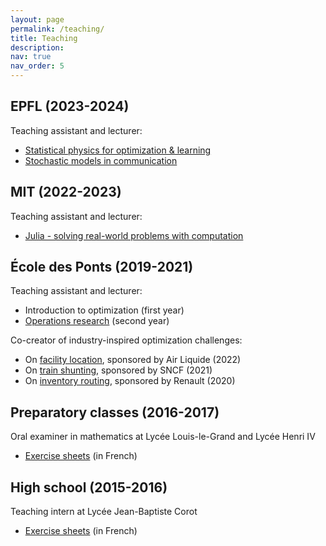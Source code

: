 ```yaml
---
layout: page
permalink: /teaching/
title: Teaching
description: 
nav: true
nav_order: 5
---
```


## EPFL (2023-2024)

Teaching assistant and lecturer:

- [Statistical physics for optimization & learning](https://edu.epfl.ch/coursebook/en/statistical-physics-for-optimization-learning-PHYS-642)
- [Stochastic models in communication](https://edu.epfl.ch/coursebook/en/stochastic-models-in-communication-COM-300)

## MIT (2022-2023)

Teaching assistant and lecturer:

- [Julia - solving real-world problems with computation](https://github.com/mitmath/JuliaComputation)

## École des Ponts (2019-2021)

Teaching assistant and lecturer:

- Introduction to optimization (first year)
- [Operations research](https://gdalle.github.io/REOP2021/) (second year)

Co-creator of industry-inspired optimization challenges:

- On [facility location](https://kiro.enpc.org/sujets/sujet5_v2.pdf), sponsored by Air Liquide (2022)
- On [train shunting](https://kiro.enpc.org/sujets/sujet4.pdf), sponsored by SNCF (2021)
- On [inventory routing](https://kiro.enpc.org/sujets/sujet3.pdf), sponsored by Renault (2020)

## Preparatory classes (2016-2017)

Oral examiner in mathematics at Lycée Louis-le-Grand and Lycée Henri IV

- [Exercise sheets](https://gdalle.github.io/ExercicesMaths/#classes-pr%C3%A9paratoires)  (in French)

## High school (2015-2016)

Teaching intern at Lycée Jean-Baptiste Corot

- [Exercise sheets](https://gdalle.github.io/ExercicesMaths/#lyc%C3%A9e)  (in French)
